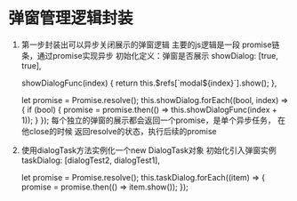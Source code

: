 # 弹窗管理逻辑封装
1. 第一步封装出可以异步关闭展示的弹窗逻辑
主要的js逻辑是一段 promise链条，通过promise实现异步
    初始化定义：弹窗是否展示
    showDialog: [true, true],

    showDialogFunc(index) {
      return this.$refs[`modal${index}`].show();
    },

    let promise = Promise.resolve();
    this.showDialog.forEach((bool, index) => {
      if (bool) {
        promise = promise.then(() => this.showDialogFunc(index + 1));
      }
    });
每个独立的弹窗的展示都会返回一个promise，是单个异步任务，
在他close的时候 返回resolve的状态，执行后续的promise

2. 使用dialogTask方法实例化一个new DialogTask对象
   初始化引入弹窗实例
    taskDialog: [dialogTest2, dialogTest1],

    let promise = Promise.resolve();
    this.taskDialog.forEach((item) => {
      promise = promise.then(() => item.show());
    });

